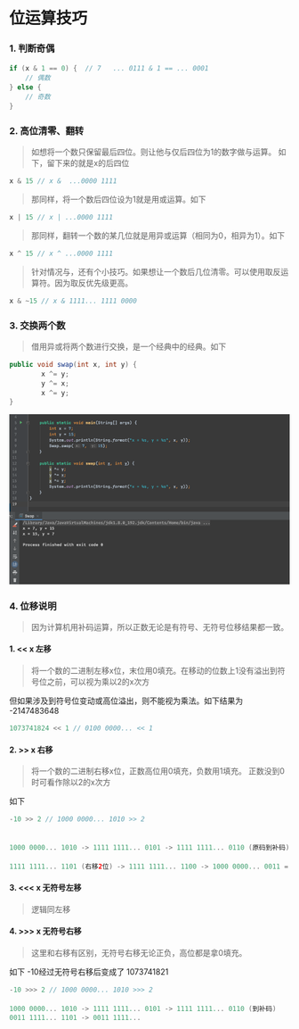 # 位运算技巧

### 1. 判断奇偶
```java
if (x & 1 == 0) {  // 7   ... 0111 & 1 == ... 0001
    // 偶数
} else {
	// 奇数
}
```

### 2. 高位清零、翻转

> 如想将一个数只保留最后四位。则让他与仅后四位为1的数字做与运算。
> 如下，留下来的就是x的后四位

```java
x & 15 // x &  ...0000 1111
```
> 那同样，将一个数后四位设为1就是用或运算。如下

```java
x | 15 // x | ...0000 1111
```
> 那同样，翻转一个数的某几位就是用异或运算（相同为0，相异为1）。如下

```java
x ^ 15 // x ^ ...0000 1111
```

> 针对情况与，还有个小技巧。如果想让一个数后几位清零。可以使用取反运算符。因为取反优先级更高。

```java
x & ~15 // x & 1111... 1111 0000
```

### 3. 交换两个数
> 借用异或将两个数进行交换，是一个经典中的经典。如下

```java
public void swap(int x, int y) {
        x ^= y;
        y ^= x;
        x ^= y;
}
```
![image](/images/bit1.png)

### 4. 位移说明
> 因为计算机用补码运算，所以正数无论是有符号、无符号位移结果都一致。

#### 1. << x 左移
> 将一个数的二进制左移x位，末位用0填充。在移动的位数上1没有溢出到符号位之前，可以视为乘以2的x次方

但如果涉及到符号位变动或高位溢出，则不能视为乘法。如下结果为 -2147483648
```java
1073741824 << 1 // 0100 0000... << 1
```
#### 2. >> x 右移
> 将一个数的二进制右移x位，正数高位用0填充，负数用1填充。 正数没到0时可看作除以2的x次方

如下
```java
-10 >> 2 // 1000 0000... 1010 >> 2
  
    
1000 0000... 1010 -> 1111 1111... 0101 -> 1111 1111... 0110 (原码到补码)

1111 1111... 1101 (右移2位) -> 1111 1111... 1100 -> 1000 0000... 0011 = -3
```
#### 3. <<< x 无符号左移
> 逻辑同左移

#### 4. >>> x 无符号右移
> 这里和右移有区别，无符号右移无论正负，高位都是拿0填充。

如下 -10经过无符号右移后变成了 1073741821
```java
-10 >>> 2 // 1000 0000... 1010 >>> 2
    
1000 0000... 1010 -> 1111 1111... 0101 -> 1111 1111... 0110 (到补码)
0011 1111... 1101 -> 0011 1111...     
```
